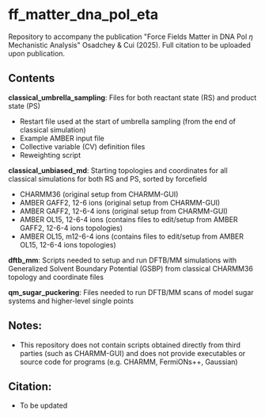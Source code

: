 # ff_matter_dna_pol_eta
Repository to accompany the publication "Force Fields Matter in DNA Pol $\eta$ Mechanistic Analysis" Osadchey &amp; Cui (2025). Full citation to be uploaded upon publication. 

## Contents
**classical_umbrella_sampling**: Files for both reactant state (RS) and product state (PS)
- Restart file used at the start of umbrella sampling (from the end of classical simulation)
- Example AMBER input file
- Collective variable (CV) definition files
- Reweighting script

**classical_unbiased_md**: Starting topologies and coordinates for all classical simulations for both RS and PS, sorted by forcefield
- CHARMM36 (original setup from CHARMM-GUI)
- AMBER GAFF2, 12-6 ions (original setup from CHARMM-GUI)
- AMBER GAFF2, 12-6-4 ions (original setup from CHARMM-GUI)
- AMBER OL15, 12-6-4 ions (contains files to edit/setup from AMBER GAFF2, 12-6-4 ions topologies)
- AMBER OL15, m12-6-4 ions (contains files to edit/setup from AMBER OL15, 12-6-4 ions topologies)

**dftb_mm**: Scripts needed to setup and run DFTB/MM simulations with Generalized Solvent Boundary Potential (GSBP) from classical CHARMM36 topology and coordinate files

**qm_sugar_puckering**: Files needed to run DFTB/MM scans of model sugar systems and higher-level single points

## Notes:
- This repository does not contain scripts obtained directly from third parties (such as CHARMM-GUI) and does not provide executables or source code for programs (e.g. CHARMM, FermiONs++, Gaussian)

## Citation:
- To be updated
